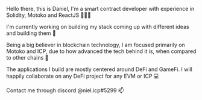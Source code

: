 Hello there, this is Daniel, I'm a smart contract developer with experience in Solidity, Motoko and ReactJS 👨🏻‍💻

I'm currently working on building my stack coming up with different ideas and building them 🧱

Being a big believer in blockchain technology, I am focused primarily on Motoko and ICP, due to how advanced the tech behind it is, when compared to other chains 👀 

The applications I build are mostly centered around DeFi and GameFi. I will happily collaborate on any DeFi project for any EVM or ICP 💻

Contact me through discord @niel.icp#5299 📫
